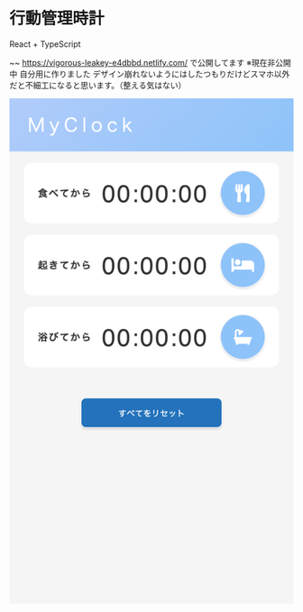 # 行動管理時計

React + TypeScript

~~ https://vigorous-leakey-e4dbbd.netlify.com/ で公開してます
※現在非公開中
自分用に作りました
デザイン崩れないようにはしたつもりだけどスマホ以外だと不細工になると思います。（整える気はない）

![スクショ](./assets/screen.png)
